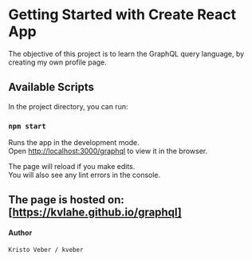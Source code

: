 # Getting Started with Create React App

The objective of this project is to learn the GraphQL query language, by creating my own profile page.

## Available Scripts

In the project directory, you can run:

### `npm start`

Runs the app in the development mode.\
Open [http://localhost:3000/graphql](http://localhost:3000/graphql) to view it in the browser.

The page will reload if you make edits.\
You will also see any lint errors in the console.

## The page is hosted on: [https://kvlahe.github.io/graphql]


#### Author  
    Kristo Veber / kveber